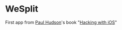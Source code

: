 # WeSplit

First app from [Paul Hudson](https://github.com/twostraws)'s book "[Hacking with iOS](https://www.hackingwithswift.com/store/hacking-with-ios)"
